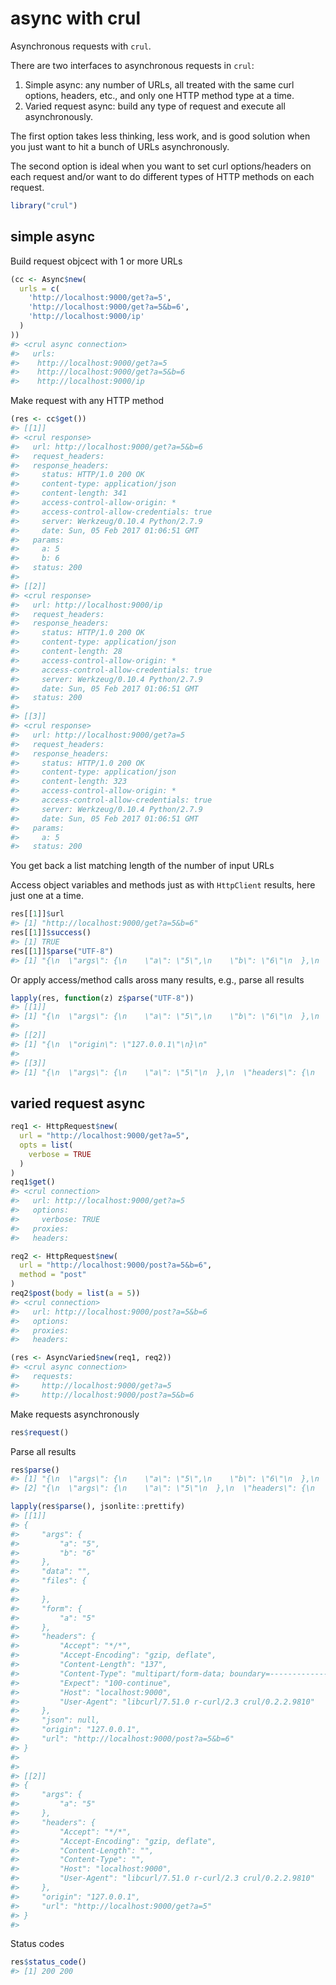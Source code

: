 <!--
%\VignetteEngine{knitr::knitr}
%\VignetteIndexEntry{async}
%\VignetteEncoding{UTF-8}
-->



async with crul
===============

Asynchronous requests with `crul`.

There are two interfaces to asynchronous requests in `crul`:

1. Simple async: any number of URLs, all treated with the same curl options, headers, etc., and only one HTTP method type at a time.
2. Varied request async: build any type of request and execute all asynchronously. 

The first option takes less thinking, less work, and is good solution when you just want to hit a bunch of URLs asynchronously. 

The second option is ideal when you want to set curl options/headers on each request and/or want to do different types of HTTP methods on each request.


```r
library("crul")
```

## simple async

Build request objcect with 1 or more URLs




```r
(cc <- Async$new(
  urls = c(
    'http://localhost:9000/get?a=5',
    'http://localhost:9000/get?a=5&b=6',
    'http://localhost:9000/ip'
  )
))
#> <crul async connection> 
#>   urls: 
#>    http://localhost:9000/get?a=5
#>    http://localhost:9000/get?a=5&b=6
#>    http://localhost:9000/ip
```

Make request with any HTTP method


```r
(res <- cc$get())
#> [[1]]
#> <crul response> 
#>   url: http://localhost:9000/get?a=5&b=6
#>   request_headers: 
#>   response_headers: 
#>     status: HTTP/1.0 200 OK
#>     content-type: application/json
#>     content-length: 341
#>     access-control-allow-origin: *
#>     access-control-allow-credentials: true
#>     server: Werkzeug/0.10.4 Python/2.7.9
#>     date: Sun, 05 Feb 2017 01:06:51 GMT
#>   params: 
#>     a: 5
#>     b: 6
#>   status: 200
#> 
#> [[2]]
#> <crul response> 
#>   url: http://localhost:9000/ip
#>   request_headers: 
#>   response_headers: 
#>     status: HTTP/1.0 200 OK
#>     content-type: application/json
#>     content-length: 28
#>     access-control-allow-origin: *
#>     access-control-allow-credentials: true
#>     server: Werkzeug/0.10.4 Python/2.7.9
#>     date: Sun, 05 Feb 2017 01:06:51 GMT
#>   status: 200
#> 
#> [[3]]
#> <crul response> 
#>   url: http://localhost:9000/get?a=5
#>   request_headers: 
#>   response_headers: 
#>     status: HTTP/1.0 200 OK
#>     content-type: application/json
#>     content-length: 323
#>     access-control-allow-origin: *
#>     access-control-allow-credentials: true
#>     server: Werkzeug/0.10.4 Python/2.7.9
#>     date: Sun, 05 Feb 2017 01:06:51 GMT
#>   params: 
#>     a: 5
#>   status: 200
```

You get back a list matching length of the number of input URLs

Access object variables and methods just as with `HttpClient` results, here just one at a time.


```r
res[[1]]$url
#> [1] "http://localhost:9000/get?a=5&b=6"
res[[1]]$success()
#> [1] TRUE
res[[1]]$parse("UTF-8")
#> [1] "{\n  \"args\": {\n    \"a\": \"5\",\n    \"b\": \"6\"\n  },\n  \"headers\": {\n    \"Accept\": \"*/*\",\n    \"Accept-Encoding\": \"gzip, deflate\",\n    \"Content-Length\": \"\",\n    \"Content-Type\": \"\",\n    \"Host\": \"localhost:9000\",\n    \"User-Agent\": \"libcurl/7.51.0 r-curl/2.3 crul/0.2.2.9810\"\n  },\n  \"origin\": \"127.0.0.1\",\n  \"url\": \"http://localhost:9000/get?a=5&b=6\"\n}\n"
```

Or apply access/method calls aross many results, e.g., parse all results


```r
lapply(res, function(z) z$parse("UTF-8"))
#> [[1]]
#> [1] "{\n  \"args\": {\n    \"a\": \"5\",\n    \"b\": \"6\"\n  },\n  \"headers\": {\n    \"Accept\": \"*/*\",\n    \"Accept-Encoding\": \"gzip, deflate\",\n    \"Content-Length\": \"\",\n    \"Content-Type\": \"\",\n    \"Host\": \"localhost:9000\",\n    \"User-Agent\": \"libcurl/7.51.0 r-curl/2.3 crul/0.2.2.9810\"\n  },\n  \"origin\": \"127.0.0.1\",\n  \"url\": \"http://localhost:9000/get?a=5&b=6\"\n}\n"
#> 
#> [[2]]
#> [1] "{\n  \"origin\": \"127.0.0.1\"\n}\n"
#> 
#> [[3]]
#> [1] "{\n  \"args\": {\n    \"a\": \"5\"\n  },\n  \"headers\": {\n    \"Accept\": \"*/*\",\n    \"Accept-Encoding\": \"gzip, deflate\",\n    \"Content-Length\": \"\",\n    \"Content-Type\": \"\",\n    \"Host\": \"localhost:9000\",\n    \"User-Agent\": \"libcurl/7.51.0 r-curl/2.3 crul/0.2.2.9810\"\n  },\n  \"origin\": \"127.0.0.1\",\n  \"url\": \"http://localhost:9000/get?a=5\"\n}\n"
```

## varied request async


```r
req1 <- HttpRequest$new(
  url = "http://localhost:9000/get?a=5",
  opts = list(
    verbose = TRUE
  )
)
req1$get()
#> <crul connection> 
#>   url: http://localhost:9000/get?a=5
#>   options: 
#>     verbose: TRUE
#>   proxies: 
#>   headers:

req2 <- HttpRequest$new(
  url = "http://localhost:9000/post?a=5&b=6",
  method = "post"
)
req2$post(body = list(a = 5))
#> <crul connection> 
#>   url: http://localhost:9000/post?a=5&b=6
#>   options: 
#>   proxies: 
#>   headers:

(res <- AsyncVaried$new(req1, req2))
#> <crul async connection> 
#>   requests: 
#>     http://localhost:9000/get?a=5 
#>     http://localhost:9000/post?a=5&b=6
```

Make requests asynchronously


```r
res$request()
```

Parse all results


```r
res$parse()
#> [1] "{\n  \"args\": {\n    \"a\": \"5\",\n    \"b\": \"6\"\n  },\n  \"data\": \"\",\n  \"files\": {},\n  \"form\": {\n    \"a\": \"5\"\n  },\n  \"headers\": {\n    \"Accept\": \"*/*\",\n    \"Accept-Encoding\": \"gzip, deflate\",\n    \"Content-Length\": \"137\",\n    \"Content-Type\": \"multipart/form-data; boundary=------------------------8816e2f505041b80\",\n    \"Expect\": \"100-continue\",\n    \"Host\": \"localhost:9000\",\n    \"User-Agent\": \"libcurl/7.51.0 r-curl/2.3 crul/0.2.2.9810\"\n  },\n  \"json\": null,\n  \"origin\": \"127.0.0.1\",\n  \"url\": \"http://localhost:9000/post?a=5&b=6\"\n}\n"
#> [2] "{\n  \"args\": {\n    \"a\": \"5\"\n  },\n  \"headers\": {\n    \"Accept\": \"*/*\",\n    \"Accept-Encoding\": \"gzip, deflate\",\n    \"Content-Length\": \"\",\n    \"Content-Type\": \"\",\n    \"Host\": \"localhost:9000\",\n    \"User-Agent\": \"libcurl/7.51.0 r-curl/2.3 crul/0.2.2.9810\"\n  },\n  \"origin\": \"127.0.0.1\",\n  \"url\": \"http://localhost:9000/get?a=5\"\n}\n"
```


```r
lapply(res$parse(), jsonlite::prettify)
#> [[1]]
#> {
#>     "args": {
#>         "a": "5",
#>         "b": "6"
#>     },
#>     "data": "",
#>     "files": {
#> 
#>     },
#>     "form": {
#>         "a": "5"
#>     },
#>     "headers": {
#>         "Accept": "*/*",
#>         "Accept-Encoding": "gzip, deflate",
#>         "Content-Length": "137",
#>         "Content-Type": "multipart/form-data; boundary=------------------------8816e2f505041b80",
#>         "Expect": "100-continue",
#>         "Host": "localhost:9000",
#>         "User-Agent": "libcurl/7.51.0 r-curl/2.3 crul/0.2.2.9810"
#>     },
#>     "json": null,
#>     "origin": "127.0.0.1",
#>     "url": "http://localhost:9000/post?a=5&b=6"
#> }
#>  
#> 
#> [[2]]
#> {
#>     "args": {
#>         "a": "5"
#>     },
#>     "headers": {
#>         "Accept": "*/*",
#>         "Accept-Encoding": "gzip, deflate",
#>         "Content-Length": "",
#>         "Content-Type": "",
#>         "Host": "localhost:9000",
#>         "User-Agent": "libcurl/7.51.0 r-curl/2.3 crul/0.2.2.9810"
#>     },
#>     "origin": "127.0.0.1",
#>     "url": "http://localhost:9000/get?a=5"
#> }
#> 
```

Status codes


```r
res$status_code()
#> [1] 200 200
```
